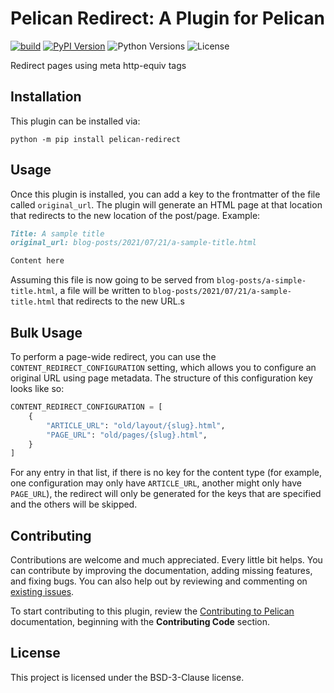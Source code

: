 # Pelican Redirect: A Plugin for Pelican

[![build](https://github.com/bryanwweber/pelican-redirect/actions/workflows/main.yml/badge.svg)](https://github.com/bryanwweber/pelican-redirect/actions/workflows/main.yml)
[![PyPI Version](https://img.shields.io/pypi/v/pelican-redirect)](https://pypi.org/project/pelican-redirect/)
![Python Versions](https://img.shields.io/pypi/pyversions/pelican-redirect)
![License](https://img.shields.io/pypi/l/pelican-redirect?color=blue)

Redirect pages using meta http-equiv tags

## Installation

This plugin can be installed via:

```shell
python -m pip install pelican-redirect
```

## Usage

Once this plugin is installed, you can add a key to the frontmatter of the file called `original_url`. The plugin will generate an HTML page at that location that redirects to the new location of the post/page. Example:

```markdown
Title: A sample title
original_url: blog-posts/2021/07/21/a-sample-title.html

Content here
```

Assuming this file is now going to be served from `blog-posts/a-simple-title.html`, a file will be written to `blog-posts/2021/07/21/a-sample-title.html` that redirects to the new URL.s

## Bulk Usage

To perform a page-wide redirect, you can use the `CONTENT_REDIRECT_CONFIGURATION` setting, which allows you to configure an original URL using page metadata. The structure of this configuration key looks like so:

```python
CONTENT_REDIRECT_CONFIGURATION = [
    {
        "ARTICLE_URL": "old/layout/{slug}.html",
        "PAGE_URL": "old/pages/{slug}.html",
    }
]
```

For any entry in that list, if there is no key for the content type (for example, one configuration may only have `ARTICLE_URL`, another might only have `PAGE_URL`), the redirect will only be generated for the keys that are specified and the others will be skipped.

## Contributing

Contributions are welcome and much appreciated. Every little bit helps. You can contribute by improving the documentation, adding missing features, and fixing bugs. You can also help out by reviewing and commenting on [existing issues][].

To start contributing to this plugin, review the [Contributing to Pelican][] documentation, beginning with the **Contributing Code** section.

[existing issues]: https://github.com/bryanwweber/pelican-redirect/issues
[contributing to pelican]: https://docs.getpelican.com/en/latest/contribute.html

## License

This project is licensed under the BSD-3-Clause license.
